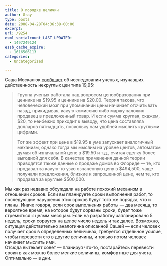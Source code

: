 ```yaml
---
title: О порядке величин
author: Gray
type: posts
date: 2008-04-28T04:36:38+00:00
excerpt:
url: /9254
esml_socialcount_LAST_UPDATED:
  - 1497249124
essb_cache_expire:
  - 1616506113
categories:
  - Uncategorized

---
```








Саша Москалюк <a href="http://moskalyuk.name/1320" target="_blank">сообщает</a> об исследовании ученых, изучавших действенность некруглых цен типа 19,95:

> Группа ученых работала над вопросом ценообразования при ценнике на $19.95 и ценнике на $20.00. Теория такова, что человеческий мозг при упоминании цены начинает отсчитывать назад, прикидывая, какую комиссию либо маржу заложил продавец в предложенный товар. И если сумма круглая, скажем, $20, то неибежно приходит к выводу, что цена составляла долларов пятнадцать, поскольку нам удобней мыслить круглыми цифрами.
> 
> Тот же эффект при цене в $19.95 в уме запускает аналогичный механизм, однако тогда мы мыслим на уровне центов, автоматом думая об изначальной цене в $19.50 и т.д., считая сделку более выгодной для себя. В качестве применения данной теории приводятся также данные о продаже домов во Флориде &#8212; те, кто продавал за какую-то узко означенную цену в $494,500, чаще получали предложения, близкие к запрошенной цене, чем те, кто продавал за круглые $500,000.

Мы как раз недавно обсуждали на работе похожий механизм в отношении сроков. Если вы планируете сроки выполнения работ, то последующие нарушения этих сроков будут того же порядка, что и планы. Иначе говоря, если срок выполнения работы &#8212; два месяца, то вероятное время, на которое будут сорваны сроки, будет тоже стремиться к целым месяцам. Если на разработку запланировано 5 недель, сроки сорвутся на целое число недель и так далее. Возможно, ситуация действительно аналогична описанной Сашей &#8212; если человек получает срок в определенных величинах, требуется отдельное усилие, чтобы перевести его в другие величины, и только потом человек начинает мыслить ими.  
Отсюда вытекает совет &#8212; планируя что-то, постарайтесь перевести сроки в как можно более мелкие величины, комфортные для учета. Оптимально &#8212; в дни.